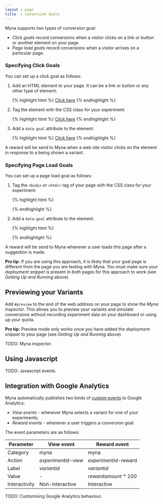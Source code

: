 ```yaml
---
layout : page
title  : Conversion Goals
---
```


Myna supports two types of conversion goal:

 - *Click goals* record conversions when a visitor clicks on a link or button or another element on your page.
 - *Page load goals* record conversions when a visitor arrives on a particular page.

### Specifying Click Goals

You can set up a click goal as follows:

<ol>
<li>
<p>Add an HTML element to your page. It can be a link or button or any other type of element:</p>

{% highlight html %}
<a href="goal.html">Click here</a>
{% endhighlight %}
</li>

<li>
<p>Tag the element with the CSS class for your experiment:</p>

{% highlight html %}
<a class="myna-experimentid" href="goal.html">Click here</a>
{% endhighlight %}
</li>

<li>
<p>Add a <code>data-goal</code> attribute to the element:</p>

{% highlight html %}
<a class="myna-experimentid" data-goal="click" href="goal.html">Click here</a>
{% endhighlight %}
</li>
</ol>

A reward will be send to Myna when a web site visitor clicks on the element in response to a being shown a variant.

### Specifying Page Load Goals

You can set up a page load goal as follows:

<ol>
<li>
<p>Tag the <code>&lt;body&gt;</code> or <code>&lt;html&gt;</code> tag of your page with the CSS class for your experiment:</p>

{% highlight html %}
<body class="myna">
{% endhighlight %}
</li>

<li>
<p>Add a <code>data-goal</code> attribute to the element:</p>

{% highlight html %}
<body class="myna" data-goal="load">
{% endhighlight %}
</li>
</ol>

A reward will be send to Myna whenever a user loads this page after a suggestion is made.

**Pro tip:** If you are using this approach, it is likely that your goal page is different from the page you are testing with Myna. You must make sure your *deployment snippet* is present in *both* pages for this approach to work (see *Getting Up and Running* above).

## Previewing your Variants

Add `#preview` to the end of the web address on your page to show the *Myna inspector*. This allows you to preview your variants and simulate conversions without recording experiment data on your dashboard or using up your quota.

**Pro tip:** Preview mode only works once you have added the *deployment snippet* to your page (see *Getting Up and Running* above).

<p class="alert">
  TODO: Myna inspector.
</p>

## Using Javascript

<p class="alert">
  TODO: Javascript events.
</p>

## Integration with Google Analytics

Myna automatically publishes two kinds of [custom events][] to Google Analytics:

 - *View events* - whenever Myna selects a variant for one of your experiments;
 - *Reward events* - whenever a user triggers a conversion goal.

[custom events]: https://developers.google.com/analytics/devguides/collection/gajs/eventTrackerGuide

The event parameters are as follows:

<table class="table table-striped table-bordered">
  <thead>
    <tr>
      <th>Parameter</th>
      <th>View event</th>
      <th>Reward event</th>
    </tr>
  </thead>
  <tbody>
    <tr>
      <td>Category</td>
      <td>myna</td>
      <td>myna</td>
    </tr>
    <tr>
      <td>Action</td>
      <td><em>experimentid</em>-view</td>
      <td><em>experimentid</em>-reward</td>
    </tr>
    <tr>
      <td>Label</td>
      <td><em>variantid</em></td>
      <td><em>variantid</em></td>
    </tr>
    <tr>
      <td>Value</td>
      <td>-</td>
      <td><em>rewardamount</em> * 100</td>
    </tr>
    <tr>
      <td>Interactivity</td>
      <td>Non-interactive</td>
      <td>Interactive</td>
    </tr>
  </tbody>
</table>

<p class="alert">
  TODO: Customising Google Analytics behaviour.
</p>
